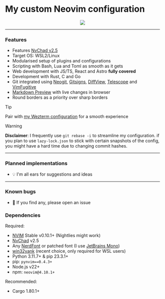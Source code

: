 # My custom Neovim configuration

<p align="center"><img src="https://github.com/user-attachments/assets/5fe2b095-1d53-41e9-8ce8-12288bc2b5e1"></p>
<hr>

### Features

- Features [NvChad v2.5](https://nvchad.com/news/v2.5_release)
- Target OS: WSL2/Linux
- Modularised setup of plugins and configurations
- Scripting with Bash, Lua and Toml as smooth as it gets
- Web development with JS/TS, React and Astro **fully covered**
- Development with Rust, C and Go
- Git integrated using [Neogit](https://github.com/NeogitOrg/neogit),
  [Gitsigns](https://github.com/lewis6991/gitsigns.nvim),
  [DiffView](https://github.com/sindrets/diffview.nvim),
  [Telescope](https://github.com/nvim-telescope/telescope.nvim?tab=readme-ov-file#git-pickers)
  and [VimFugitive](https://github.com/tpope/vim-fugitive)
- [Markdown Preview](https://github.com/iamcco/markdown-preview.nvim) with live
  changes in browser
- Round borders as a priority over sharp borders

>[!TIP]
> Pair with <a href="https://github.com/mgastonportillo/wezterm-config"> my
> Wezterm configuration</a> for a smooth experience

>[!WARNING]
> **Disclaimer**: I frequently use `git rebase -i` to streamline my
> configuration. if you plan to use `lazy-lock.json` to stick with certain
> snapshots of the config, you might have a hard time due to changing commit
> hashes.

<hr>

### Planned implementations

- 💡 I'm all ears for suggestions and ideas

<hr>

### Known bugs

- 🐞 If you find any, please open an issue

### Dependencies

Required:

- [NVIM](https://neovim.io/) Stable v0.10.1+ (Nightlies might work)
- [NvChad](https://nvchad.com/) v2.5
- Any [NerdFont](https://www.nerdfonts.com/) or patched font (I use [JetBrains Mono](https://github.com/ryanoasis/nerd-fonts/releases/download/v3.2.1/JetBrainsMono.zip))
- [win32yank](https://github.com/equalsraf/win32yank) (recent choice, only required for WSL users)
- Python 3.11.7+ & pip 23.3.1+
- pip: `pynvim==0.4.3+`
- Node.js v22+
- npm: `neovim@4.10.1+`

Recommended:

- Cargo 1.80.1+
